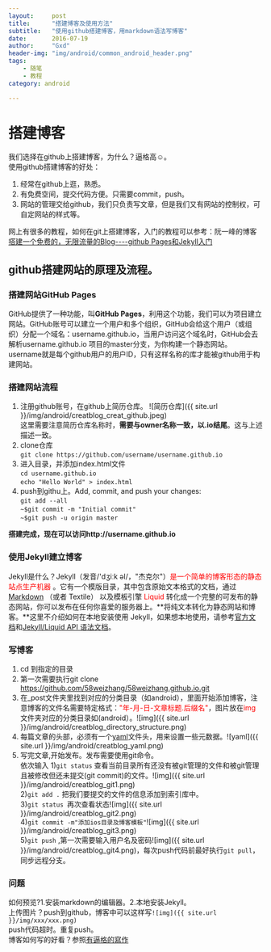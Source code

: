 ```yaml
---
layout:     post
title:      "搭建博客及使用方法"
subtitle:   "使用github搭建博客，用markdown语法写博客"
date:       2016-07-19
author:     "Gxd"
header-img: "img/android/common_android_header.png"
tags:
    - 随笔
    - 教程
category: android

---
```




# 搭建博客
我们选择在github上搭建博客，为什么？逼格高☺。   
使用github搭建博客的好处：    

1.	经常在github上逛，熟悉。  
2.	有免费空间，提交代码方便。只需要commit，push。  
3.	网站的管理交给github，我们只负责写文章，但是我们又有网站的控制权，可自定网站的样式等。  

网上有很多的教程，如何在git上搭建博客，入门的教程可以参考：阮一峰的博客[搭建一个免费的，无限流量的Blog----github Pages和Jekyll入门](http://www.ruanyifeng.com/blog/2012/08/blogging_with_jekyll.html)
  
##  github搭建网站的原理及流程。  

###  搭建网站GitHub Pages
GitHub提供了一种功能，叫**GitHub Pages**，利用这个功能，我们可以为项目建立网站。GitHub账号可以建立一个用户和多个组织，GitHub会给这个用户（或组织）分配一个域名：username.github.io，当用户访问这个域名时，GitHub会去解析username.github.io 项目的master分支，为你构建一个静态网站。username就是每个github用户的用户ID，只有这样名称的库才能被github用于构建网站。

###  搭建网站流程
1.	注册github账号，在github上简历仓库。
![简历仓库]({{ site.url }}/img/android/creatblog_creat_github.jpeg)  
这里需要注意简历仓库名称时，**需要与owner名称一致，以.io结尾**。这与上述描述一致。 
2.	clone仓库  
`git clone https://github.com/username/username.github.io`
3.	进入目录，并添加index.html文件  
`cd username.github.io`  
`echo "Hello World" > index.html`
4.	push到githu上。Add, commit, and push your changes:  
`git add --all`    
`~$git commit -m "Initial commit"`  
`~$git push -u origin master`  

**搭建完成，现在可以访问http://username.github.io**

###  使用Jekyll建立博客
Jekyll是什么？Jekyll（发音/'dʒiːk əl/，"杰克尔"）<font color="red">是一个简单的博客形态的静态站点生产机器</font> 。它有一个模版目录，其中包含原始文本格式的文档，通过[Markdown](http://alfred-sun.github.io/blog/2015/01/10/markdown-syntax-documentation) （或者 Textile） 以及模板引擎  <font color="red"> Liquid</font> 转化成一个完整的可发布的静态网站，你可以发布在任何你喜爱的服务器上。**将纯文本转化为静态网站和博客。**这里不介绍如何在本地安装使用 Jekyll，如果想本地使用，请参考[官方文档](http://jekyll.bootcss.com/)和[Jekyll/Liquid API 语法文档](http://alfred-sun.github.io/blog/2015/01/10/jekyll-liquid-syntax-documentation/)。

### 写博客
1.  cd 到指定的目录
2.  第一次需要执行git clone https://github.com/58weizhang/58weizhang.github.io.git
3.  在_post文件夹里找到对应的分类目录（如android），里面开始添加博客，注意博客的文件名需要特定格式：<font color='red'>"年-月-日-文章标题.后缀名"</font>，图片放在<font color='red'>img</font>文件夹对应的分类目录如(android）。![img]({{ site.url }}/img/android/creatblog_directory_structure.png)  
4.  每篇文章的头部，必须有一个[yaml](http://jekyll.bootcss.com/docs/frontmatter/)文件头，用来设置一些元数据。![yaml]({{ site.url }}/img/android/creatblog_yaml.png) 
5.  写完文章,开始发布。发布需要使用git命令。  
依次输入
1)`git status` 查看当前目录所有还没有被git管理的文件和被git管理且被修改但还未提交(git commit)的文件。![img]({{ site.url }}/img/android/creatblog_git1.png)   
2)`git add .` 把我们要提交的文件的信息添加到索引库中。  
3)`git status `再次查看状态![img]({{ site.url }}/img/android/creatblog_git2.png)  
4)`git commit -m"添加ios目录及博客模板"`![img]({{ site.url }}/img/android/creatblog_git3.png)  
5)`git push` ,第一次需要输入用户名及密码![img]({{ site.url }}/img/android/creatblog_git4.png)，每次push代码前最好执行`git pull`，同步远程分支。  

### 问题
如何预览?1.安装markdown的编辑器。2.本地安装Jekyll。  
上传图片？push到github，博客中可以这样写`![img]({{ site.url }}/img/xxx/xxx.png)  
`  
push代码超时。重复push。   
博客如何写的好看？参照[有逼格的寫作](http://www.jianshu.com/p/617516fba267
)



